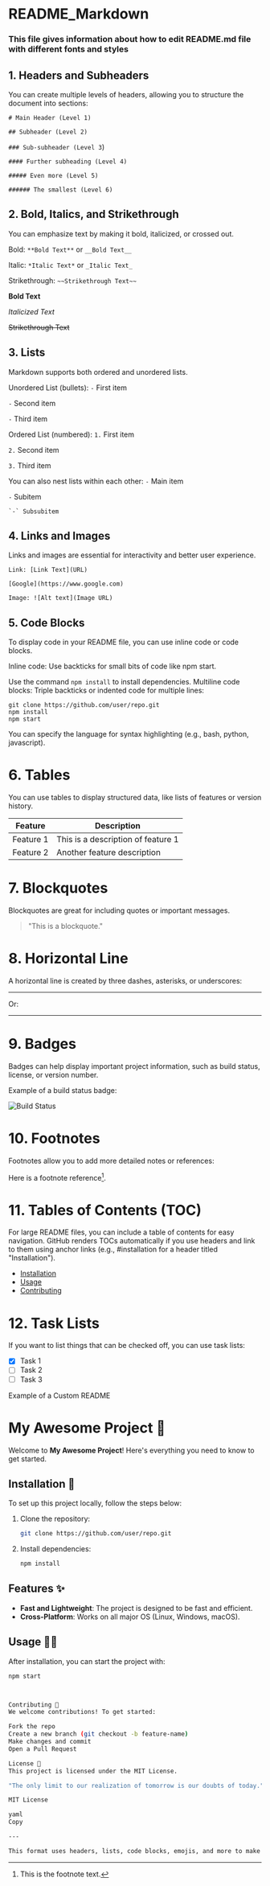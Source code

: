 # README_Markdown

### This file gives information about how to edit README.md file with different fonts and styles

## 1. Headers and Subheaders

You can create multiple levels of headers, allowing you to structure the document into sections:


`# Main Header (Level 1)`

`## Subheader (Level 2)`
 
`### Sub-subheader (Level 3`)

`#### Further subheading (Level 4)`

`##### Even more (Level 5)`

`###### The smallest (Level 6)`


## 2. Bold, Italics, and Strikethrough

You can emphasize text by making it bold, italicized, or crossed out.

Bold: `**Bold Text**` or `__Bold Text__`

Italic: `*Italic Text*` or `_Italic Text_`

Strikethrough: `~~Strikethrough Text~~`

**Bold Text**

*Italicized Text*

~~Strikethrough Text~~

## 3. Lists

Markdown supports both ordered and unordered lists.

Unordered List (bullets):
`-` First item

`-` Second item

`-` Third item

Ordered List (numbered):
`1.` First item

`2.` Second item

`3.` Third item

You can also nest lists within each other:
`-` Main item

  `-` Subitem

    `-` Subsubitem
    

## 4. Links and Images

Links and images are essential for interactivity and better user experience.

`Link: [Link Text](URL)`

`[Google](https://www.google.com)`

`Image: ![Alt text](Image URL)`


## 5. Code Blocks

To display code in your README file, you can use inline code or code blocks.

Inline code: Use backticks for small bits of code like npm start.

Use the command `npm install` to install dependencies.
Multiline code blocks: Triple backticks or indented code for multiple lines:

```
git clone https://github.com/user/repo.git
npm install
npm start
```

You can specify the language for syntax highlighting (e.g., bash, python, javascript).

# 6. Tables
You can use tables to display structured data, like lists of features or version history.

| Feature        | Description                   |
|----------------|-------------------------------|
| Feature 1      | This is a description of feature 1 |
| Feature 2      | Another feature description    |

# 7. Blockquotes
Blockquotes are great for including quotes or important messages.

> "This is a blockquote."


# 8. Horizontal Line
A horizontal line is created by three dashes, asterisks, or underscores:

---
Or:

***

# 9. Badges
Badges can help display important project information, such as build status, license, or version number.

Example of a build status badge:

![Build Status](https://img.shields.io/badge/build-passing-brightgreen)


# 10. Footnotes
Footnotes allow you to add more detailed notes or references:

Here is a footnote reference[^1].

[^1]: This is the footnote text.


# 11. Tables of Contents (TOC)
For large README files, you can include a table of contents for easy navigation. GitHub renders TOCs automatically if you use headers and link to them using anchor links (e.g., #installation for a header titled "Installation").

- [Installation](#installation)
- [Usage](#usage)
- [Contributing](#contributing)

# 12. Task Lists
If you want to list things that can be checked off, you can use task lists:

- [x] Task 1
- [ ] Task 2
- [ ] Task 3

Example of a Custom README

# My Awesome Project 🚀

Welcome to **My Awesome Project**! Here's everything you need to know to get started.

## Installation 🔧

To set up this project locally, follow the steps below:

1. Clone the repository:
    ```bash
    git clone https://github.com/user/repo.git
    ```
2. Install dependencies:
    ```bash
    npm install
    ```

## Features ✨

- **Fast and Lightweight**: The project is designed to be fast and efficient.
- **Cross-Platform**: Works on all major OS (Linux, Windows, macOS).

## Usage 🏃‍♂️

After installation, you can start the project with:
```bash
npm start



Contributing 🤝
We welcome contributions! To get started:

Fork the repo
Create a new branch (git checkout -b feature-name)
Make changes and commit
Open a Pull Request

License 📜
This project is licensed under the MIT License.

"The only limit to our realization of tomorrow is our doubts of today." — Franklin D. Roosevelt

MIT License

yaml
Copy

---

This format uses headers, lists, code blocks, emojis, and more to make the README visually engaging. You can also tweak it based on the nature of your project to fit your specific audience.

